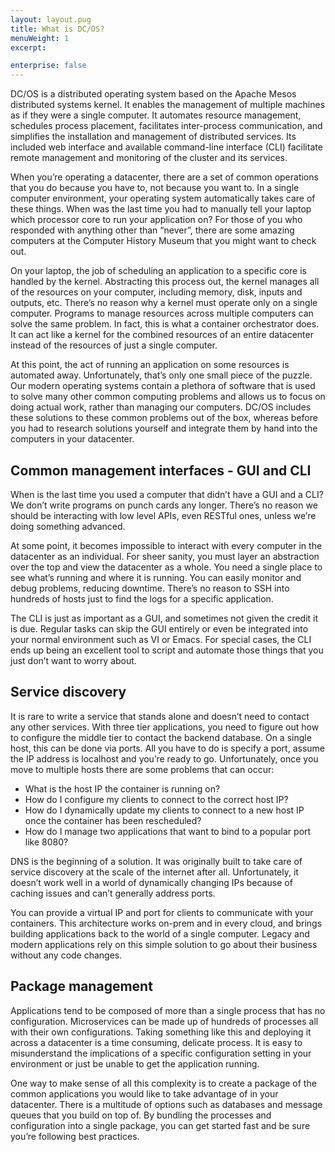 ```yaml
---
layout: layout.pug
title: What is DC/OS?
menuWeight: 1
excerpt:

enterprise: false
---
```


<!-- This source repo for this topic is https://github.com/dcos/dcos-docs -->


DC/OS is a distributed operating system based on the Apache Mesos distributed systems kernel. It enables the management of multiple machines as if they were a single computer. It automates resource management, schedules process placement, facilitates inter-process communication, and simplifies the installation and management of distributed services. Its included web interface and available command-line interface (CLI) facilitate remote management and monitoring of the cluster and its services.

When you’re operating a datacenter, there are a set of common operations that you do because you have to, not because you want to. In a single computer environment, your operating system automatically takes care of these things. When was the last time you had to manually tell your laptop which processor core to run your application on? For those of you who responded with anything other than “never”, there are some amazing computers at the Computer History Museum that you might want to check out.

On your laptop, the job of scheduling an application to a specific core is handled by the kernel. Abstracting this process out, the kernel manages all of the resources on your computer, including memory, disk, inputs and outputs, etc. There’s no reason why a kernel must operate only on a single computer. Programs to manage resources across multiple computers can solve the same problem. In fact, this is what a container orchestrator does. It can act like a kernel for the combined resources of an entire datacenter instead of the resources of just a single computer.

At this point, the act of running an application on some resources is automated away. Unfortunately, that’s only one small piece of the puzzle. Our modern operating systems contain a plethora of software that is used to solve many other common computing problems and allows us to focus on doing actual work, rather than managing our computers. DC/OS includes these solutions to these common problems out of the box, whereas before you had to research solutions yourself and integrate them by hand into the computers in your datacenter. 


## Common management interfaces - GUI and CLI

When is the last time you used a computer that didn’t have a GUI and a CLI? We don’t write programs on punch cards any longer. There’s no reason we should be interacting with low level APIs, even RESTful ones, unless we’re doing something advanced.

At some point, it becomes impossible to interact with every computer in the datacenter as an individual. For sheer sanity, you must layer an abstraction over the top and view the datacenter as a whole. You need a single place to see what’s running and where it is running. You can easily monitor and debug problems, reducing downtime. There’s no reason to SSH into hundreds of hosts just to find the logs for a specific application.

The CLI is just as important as a GUI, and sometimes not given the credit it is due. Regular tasks can skip the GUI entirely or even be integrated into your normal environment such as VI or Emacs. For special cases, the CLI ends up being an excellent tool to script and automate those things that you just don’t want to worry about.


## Service discovery

It is rare to write a service that stands alone and doesn’t need to contact any other services. With three tier applications, you need to figure out how to configure the middle tier to contact the backend database. On a single host, this can be done via ports. All you have to do is specify a port, assume the IP address is localhost and you’re ready to go. Unfortunately, once you move to multiple hosts there are some problems that can occur:

- What is the host IP the container is running on?
- How do I configure my clients to connect to the correct host IP?
- How do I dynamically update my clients to connect to a new host IP once the container has been rescheduled?
- How do I manage two applications that want to bind to a popular port like 8080?

DNS is the beginning of a solution. It was originally built to take care of service discovery at the scale of the internet after all. Unfortunately, it doesn’t work well in a world of dynamically changing IPs because of caching issues and can’t generally address ports.

You can provide a virtual IP and port for clients to communicate with your containers. This architecture works on-prem and in every cloud, and brings building applications back to the world of a single computer. Legacy and modern applications rely on this simple solution to go about their business without any code changes.


## Package management

Applications tend to be composed of more than a single process that has no configuration. Microservices can be made up of hundreds of processes all with their own configurations. Taking something like this and deploying it across a datacenter is a time consuming, delicate process. It is easy to misunderstand the implications of a specific configuration setting in your environment or just be unable to get the application running.

One way to make sense of all this complexity is to create a package of the common applications you would like to take advantage of in your datacenter. There is a multitude of options such as databases and message queues that you build on top of. By bundling the processes and configuration into a single package, you can get started fast and be sure you’re following best practices.
